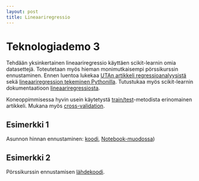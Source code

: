 ```yaml
---
layout: post
title: Lineaariregressio
---
```


# Teknologiademo 3 #

Tehdään yksinkertainen lineaariregressio käyttäen scikit-learnin omia datasettejä. Toteutetaan myös hieman monimutkaisempi pörssikurssin ennustaminen. Ennen luentoa lukekaa [UTAn artikkeli regressioanalyysistä](http://www.fsd.uta.fi/menetelmaopetus/regressio/analyysi.html) sekä [lineaariregression tekeminen Pythonilla](https://www.wintellect.com/creating-a-simple-linear-regression-machine-learning-model-with-scikit-learn/). Tutustukaa myös scikit-learnin dokumentaatioon [lineaariregressiosta](http://scikit-learn.org/stable/modules/generated/sklearn.linear_model.LinearRegression.html).

Koneoppimmisessa hyvin usein käytetystä [train/test](https://towardsdatascience.com/train-test-split-and-cross-validation-in-python-80b61beca4b6)-metodista erinomainen artikkeli. Mukana myös [cross-validation](https://towardsdatascience.com/cross-validation-code-visualization-kind-of-fun-b9741baea1f8).

## Esimerkki 1 ##

Asunnon hinnan ennustaminen: [koodi](https://github.com/jodatut/2019-02/blob/master/koodiesimerkit/linear-regression/linreg.py), [Notebook-muodossa](https://github.com/jodatut/2019-02/blob/master/koodiesimerkit/linear-regression/Linear_Regression_Boston.ipynb))

<!-- [Linkki](https://github.com/jodatut/2018/blob/master/koodiesimerkit/linreg.py) Githubiin ensimmäisen esimerkin koodeihin. -->

## Esimerkki 2 ##

Pörssikurssin ennustamisen [lähdekoodi](https://github.com/jodatut/2018/blob/master/koodiesimerkit/stock_forecast2.py).
